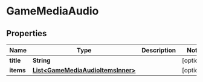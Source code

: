 

# GameMediaAudio


## Properties

| Name | Type | Description | Notes |
|------------ | ------------- | ------------- | -------------|
|**title** | **String** |  |  [optional] |
|**items** | [**List&lt;GameMediaAudioItemsInner&gt;**](GameMediaAudioItemsInner.md) |  |  [optional] |



